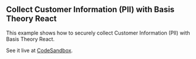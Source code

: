 ## Collect Customer Information (PII) with Basis Theory React

This example shows how to securely collect Customer Information (PII) with Basis Theory React.

See it live at [CodeSandbox](https://codesandbox.io/embed/github/Basis-Theory/basis-theory-js-examples/tree/master/collect-pii-with-elements-react?module=/src/App.tsx,/src/RegistrationForm.tsx).
